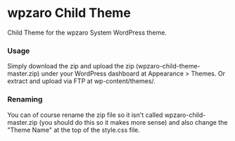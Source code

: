 wpzaro Child Theme
=================

Child Theme for the wpzaro System WordPress theme.

### Usage
Simply download the zip and upload the zip (wpzaro-child-theme-master.zip) under your WordPress dashboard at Appearance > Themes. Or extract and upload via FTP at wp-content/themes/.


### Renaming
You can of course rename the zip file so it isn't called wpzaro-child-master.zip (you should do this so it makes more sense) and also change the "Theme Name" at the top of the style.css file.
